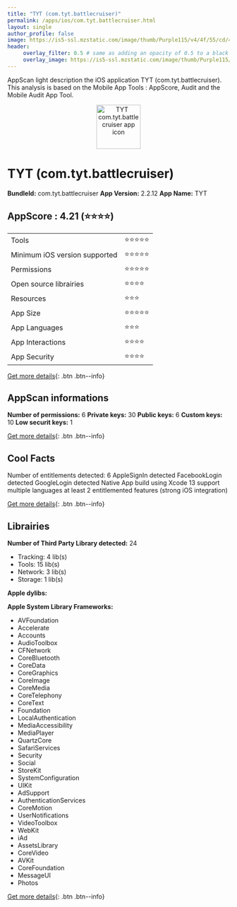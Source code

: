 ```yaml
---
title: "TYT (com.tyt.battlecruiser)"
permalink: /apps/ios/com.tyt.battlecruiser.html
layout: single
author_profile: false
image: https://is5-ssl.mzstatic.com/image/thumb/Purple115/v4/4f/55/cd/4f55cdef-1405-5bf9-9bdb-cbc0b778500b/AppIcon-1x_U007emarketing-0-10-0-85-220.png/512x512bb.jpg
header: 
     overlay_filter: 0.5 # same as adding an opacity of 0.5 to a black background
     overlay_image: https://is5-ssl.mzstatic.com/image/thumb/Purple115/v4/4f/55/cd/4f55cdef-1405-5bf9-9bdb-cbc0b778500b/AppIcon-1x_U007emarketing-0-10-0-85-220.png/512x512bb.jpg
---
```

AppScan light description the iOS application TYT (com.tyt.battlecruiser). This analysis is based on the Mobile App Tools : AppScore, Audit and the Mobile Audit App Tool.

  
  
<div style="text-align: center;"><img src="https://is5-ssl.mzstatic.com/image/thumb/Purple115/v4/4f/55/cd/4f55cdef-1405-5bf9-9bdb-cbc0b778500b/AppIcon-1x_U007emarketing-0-10-0-85-220.png/512x512bb.jpg" width="100" height="100" alt="TYT com.tyt.battlecruiser app icon"></div>  
  
# TYT (com.tyt.battlecruiser)

**BundleId:** com.tyt.battlecruiser
**App Version:** 2.2.12
**App Name:** TYT


## AppScore : 4.21 (⭐️⭐️⭐️⭐️) 

<table>
<tr><td> Tools </td><td> ⭐️⭐️⭐️⭐️⭐️ </td></tr>
<tr><td> Minimum iOS version supported </td><td> ⭐️⭐️⭐️⭐️⭐️ </td></tr>
<tr><td> Permissions </td><td> ⭐️⭐️⭐️⭐️⭐️ </td></tr>
<tr><td> Open source librairies </td><td> ⭐️⭐️⭐️⭐️ </td></tr>
<tr><td> Resources </td><td> ⭐️⭐️⭐️ </td></tr>
<tr><td> App Size </td><td> ⭐️⭐️⭐️⭐️⭐️ </td></tr>
<tr><td> App Languages </td><td> ⭐️⭐️⭐️ </td></tr>
<tr><td> App Interactions </td><td> ⭐️⭐️⭐️⭐️ </td></tr>
<tr><td> App Security </td><td> ⭐️⭐️⭐️⭐️ </td></tr>
</table>

[Get more details](/pricing.html){: .btn .btn--info}  
  
## AppScan informations 

**Number of permissions:** 6
**Private keys:** 30
**Public keys:** 6
**Custom keys:** 10
**Low securit keys:** 1
  
[Get more details](/pricing.html){: .btn .btn--info}

## Cool Facts

Number of entitlements detected: 6
AppleSignIn detected
FacebookLogin detected
GoogleLogin detected
Native App
build using Xcode 13
support multiple languages
at least 2 entitlemented features (strong iOS integration)
  
[Get more details](/pricing.html){: .btn .btn--info}

## Librairies 
**Number of Third Party Library detected:** 24
- Tracking: 4 lib(s)
- Tools: 15 lib(s)
- Network: 3 lib(s)
- Storage: 1 lib(s)

**Apple dylibs:**


**Apple System Library Frameworks:**
- AVFoundation
- Accelerate
- Accounts
- AudioToolbox
- CFNetwork
- CoreBluetooth
- CoreData
- CoreGraphics
- CoreImage
- CoreMedia
- CoreTelephony
- CoreText
- Foundation
- LocalAuthentication
- MediaAccessibility
- MediaPlayer
- QuartzCore
- SafariServices
- Security
- Social
- StoreKit
- SystemConfiguration
- UIKit
- AdSupport
- AuthenticationServices
- CoreMotion
- UserNotifications
- VideoToolbox
- WebKit
- iAd
- AssetsLibrary
- CoreVideo
- AVKit
- CoreFoundation
- MessageUI
- Photos


  
[Get more details](/pricing.html){: .btn .btn--info}


